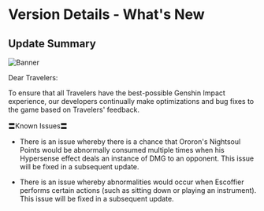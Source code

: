 # Version Details - What's New 
## Update Summary
![Banner](https://sdk.hoyoverse.com/upload/announcement/2020/11/11/0c4d0c742dde8334be30352fa3f5fb5b_4067277611421326976.jpg)

Dear Travelers:

To ensure that all Travelers have the best-possible Genshin Impact experience, our developers continually make optimizations and bug fixes to the game based on Travelers' feedback.

〓Known Issues〓

- There is an issue whereby there is a chance that Ororon's Nightsoul Points would be abnormally consumed multiple times when his Hypersense effect deals an instance of DMG to an opponent. This issue will be fixed in a subsequent update.

- There is an issue whereby abnormalities would occur when Escoffier performs certain actions (such as sitting down or playing an instrument). This issue will be fixed in a subsequent update.
